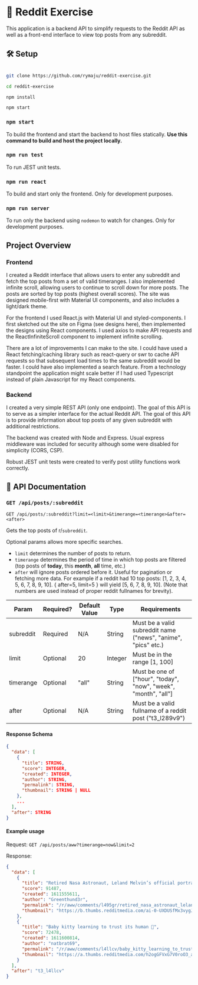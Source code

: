 # 🚀 Reddit Exercise

This application is a backend API to simplify requests to the Reddit API as well as a front-end interface to view top posts from any subreddit.

## 🛠️ Setup

```sh

git clone https://github.com/rymaju/reddit-exercise.git

cd reddit-exercise

npm install

npm start

```

### `npm start`
To build the frontend and start the backend to host files statically. **Use this command to build and host the project locally.**

### `npm run test`
To run JEST unit tests.

### `npm run react`
To build and start only the frontend. Only for development purposes.

### `npm run server` 
To run only the backend using `nodemon` to watch for changes. Only for development purposes.

## Project Overview

### Frontend

I created a Reddit interface that allows users to enter any subreddit and fetch the top posts from a set of valid timeranges. I also implemented infinite scroll, allowing users to continue to scroll down for more posts. The posts are sorted by top posts (highest overall scores). The site was designed mobile-first with Material UI components, and also includes a light/dark theme.

For the frontend I used React.js with Material UI and styled-components. I first sketched out the site on Figma (see designs here), then implemented the designs using React components. I used axios to make API requests and the ReactInfiniteScroll component to implement infinite scrolling.

There are a lot of improvements I can make to the site. I could have used a React fetching/caching library such as react-query or swr to cache API requests so that subsequent load times to the same subreddit would be faster. I could have also implemented a search feature. From a technology standpoint the application might scale better if I had used Typescript instead of plain Javascript for my React components.

### Backend

I created a very simple REST API (only one endpoint). The goal of this API is to serve as a simpler interface for the actual Reddit API. The goal of this API is to provide information about top posts of any given subreddit with additional restrictions.

The backend was created with Node and Express. Usual express middleware was included for security although some were disabled for simplicity (CORS, CSP).

Robust JEST unit tests were created to verify post utility functions work correctly.

## 📜 API Documentation

### `GET /api/posts/:subreddit`

`GET /api/posts/:subreddit?limit=<limit>&timerange=<timerange>&after=<after>`

Gets the top posts of r/`subreddit`.

Optional params allows more specific searches.

- `limit` determines the number of posts to return.
- `timerange` determines the period of time in which top posts are filtered (top posts of **today**, this **month**, **all** time, etc.)
- `after` will ignore posts ordered before it. Useful for pagination or fetching more data. For example if a reddit had 10 top posts: [1, 2, 3, 4, 5, 6, 7, 8, 9, 10]. { after=5, limit=5 } will yield [5, 6, 7, 8, 9, 10]. (Note that numbers are used instead of proper reddit fullnames for brevity).

| Param     | Required? | Default Value | Type    | Requirements                                                    |
|-----------|-----------|---------------|---------|-----------------------------------------------------------------|
| subreddit | Required  | N/A           | String  | Must be a valid subreddit name ("news", "anime", "pics" etc.)   |
| limit     | Optional  | 20            | Integer | Must be in the range [1, 100]                                   |
| timerange | Optional  | "all"         | String  | Must be one of ["hour", "today", "now", "week", "month", "all"] |
| after     | Optional  | N/A           | String  | Must be a valid fullname of a reddit post ("t3_l289v9")         |

#### Response Schema

```json
{
  "data": [
    {
      "title": STRING,
      "score": INTEGER,
      "created": INTEGER,
      "author": STRING,
      "permalink": STRING,
      "thumbnail": STRING | NULL
    },
    ...
  ],
  "after": STRING
}
```

#### Example usage

Request:
`GET /api/posts/aww?timerange=now&limit=2`

Response:

```json
{
  "data": [
    {
      "title": "Retired Nasa Astronaut, Leland Melvin’s official portrait",
      "score": 91487,
      "created": 1611555611,
      "author": "Greenthund3r",
      "permalink": "/r/aww/comments/l495gr/retired_nasa_astronaut_leland_melvins_official/",
      "thumbnail": "https://b.thumbs.redditmedia.com/ai-0-UXDUSfMx3vygJLRSyh29RaHhzjEpT8SpJoPCvA.jpg"
    },
    {
      "title": "Baby kitty learning to trust its human 🥰",
      "score": 72478,
      "created": 1611600814,
      "author": "natbrat69",
      "permalink": "/r/aww/comments/l4llcv/baby_kitty_learning_to_trust_its_human/",
      "thumbnail": "https://a.thumbs.redditmedia.com/h2ogGFVxG7V0roO3_aFXu8TcFIZUTGayedQx6i9Qdz4.jpg"
    }
  ],
  "after": "t3_l4llcv"
}
```
